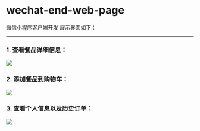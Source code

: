 # wechat-end-web-page
微信小程序客户端开发
展示界面如下：
*****
### 1. 查看餐品详细信息：

![](../performance/perform3.gif)

### 2. 添加餐品到购物车：

![](../performance/perform1.gif)
### 3. 查看个人信息以及历史订单：

![](../performance/perform2.gif)

